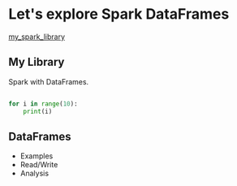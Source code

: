 # Let's explore Spark DataFrames

[my_spark_library](https://github.com/dmerz75/spark2_dfanalysis)

## My Library

Spark with DataFrames.

```python

for i in range(10):
    print(i)
```

## DataFrames
- Examples
- Read/Write
- Analysis

<!-- **Bold** and _Italic_ and `Code` text

1. Numbered Lists
2.

[Link](url) continue writing ..
![Image](src)
```

For more details see [GitHub Flavored Markdown](https://guides.github.com/features/mastering-markdown/).
